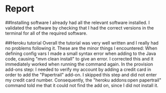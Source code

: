 # Report

##Installing software
I already had all the relevant software installed. I validated the software by checking that I had the correct versions in the terminal for all of the required software.

##Heroku tutorial
Overall the tutorial was very well written and I really had no problems following it. These are the minor things I encountered:
When defining config vars I made a small syntax error when adding to the Java code, causing "mvn clean install" to give an error.
I corrected this and it immediately worked when running the command again.
In the provision add-ons step: I needed to verify my account by adding a credit card in order to add the "Papertrail" add-on. I skipped this step and did not enter my credit card number.
Consequently, the "heroku addons:open papertrail" command told me that it could not find the add on, since I did not install it.
